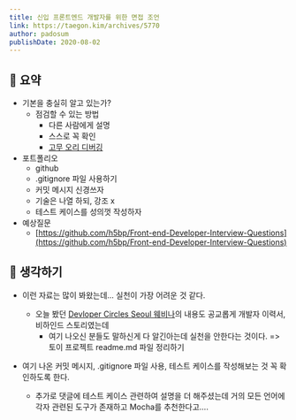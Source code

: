 ```yaml
---
title: 신입 프론트엔드 개발자를 위한 면접 조언
link: https://taegon.kim/archives/5770
author: padosum
publishDate: 2020-08-02
---
```

## 📝 요약

- 기본을 충실히 알고 있는가? 
  - 점검할 수 있는 방법
    - 다른 사람에게 설명
    - 스스로 꼭 확인
    - [고무 오리 디버깅](https://wikibook.co.kr/article/rubber-duck-problem-solving/)
- 포트폴리오
  - github 
  - .gitignore 파일 사용하기 
  - 커밋 메시지 신경쓰자 
  - 기술은 나열 하되, 강조 x 
  - 테스트 케이스를 성의껏 작성하자 
- 예상질문 
  - [https://github.com/h5bp/Front-end-Developer-Interview-Questions](https://github.com/h5bp/Front-end-Developer-Interview-Questions)

## 🤔 생각하기 
- 이런 자료는 많이 봐왔는데... 실천이 가장 어려운 것 같다.  
  - 오늘 봤던 [Devloper Circles Seoul 웨비나](https://www.facebook.com/groups/DevCSeoul/permalink/3376260125728669)의 내용도 공교롭게 개발자 이력서, 비하인드 스토리였는데 
    - 여기 나오신 분들도 말하신게 다 알긴아는데 실천을 안한다는 것이다. => 토이 프로젝트 readme.md 파일 정리하기 

- 여기 나온 커밋 메시지, .gitignore 파일 사용, 테스트 케이스를 작성해보는 것 꼭 확인하도록 한다.   
    - 추가로 댓글에 테스트 케이스 관련하여 설명을 더 해주셨는데 거의 모든 언어에 각자 관련된 도구가 존재하고 Mocha를 추천한다고....
